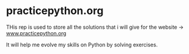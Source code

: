 # practicepython.org

THis rep is used to store all the solutions that i will give for the website -> www.practicepython.org

It will help me evolve my skills on Python by solving exercises. 


